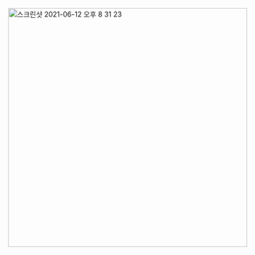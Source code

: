<img width="487" alt="스크린샷 2021-06-12 오후 8 31 23" src="https://user-images.githubusercontent.com/84062336/121774445-69d8b780-cbbd-11eb-8ab5-0a0eb5ceb34d.png">
